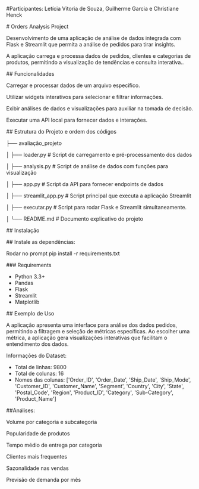 ﻿#Participantes: Letícia Vitoria de Souza, Guilherme Garcia e Christiane Henck

\# Orders Analysis Project

Desenvolvimento de uma aplicação de análise de dados integrada com Flask e Streamlit que permita a análise de pedidos para tirar insights.

A aplicação carrega e processa dados de pedidos, clientes e categorias de produtos, permitindo a visualização de tendências e consulta interativa..

\## Funcionalidades

Carregar e processar dados de um arquivo específico.

Utilizar widgets interativos para selecionar e filtrar informações.

Exibir análises de dados e visualizações para auxiliar na tomada de decisão.

Executar uma API local para fornecer dados e interações.

\## Estrutura do Projeto e ordem dos códigos

├── avaliação\_projeto

│   ├── loader.py       # Script de carregamento e pré-processamento dos dados

│   ├── analysis.py     # Script de análise de dados com funções para visualização

│   ├── app.py               # Script da API para fornecer endpoints de dados

│   ├── streamlit\_app.py               # Script principal que executa a aplicação Streamlit

│   ├── executar.py               # Script para rodar Flask e Streamlit simultaneamente.

│   └── README.md            # Documento explicativo do projeto

\## Instalação

\## Instale as dependências:

Rodar no prompt pip install -r requirements.txt

\### Requirements

- Python 3.3+
- Pandas
- Flask
- Streamlit
- Matplotlib

\## Exemplo de Uso

A aplicação apresenta uma interface para análise dos dados pedidos, permitindo a filtragem e seleção de métricas específicas. Ao escolher uma métrica, a aplicação gera visualizações interativas que facilitam o entendimento dos dados.

Informações do Dataset:

- Total de linhas: 9800
- Total de colunas: 16
- Nomes das colunas: ['Order\_ID', 'Order\_Date', 'Ship\_Date', 'Ship\_Mode', 'Customer\_ID', 'Customer\_Name', 'Segment', 'Country', 'City', 'State', 'Postal\_Code', 'Region', 'Product\_ID', 'Category', 'Sub-Category', 'Product\_Name']

##Análises:

Volume por categoria e subcategoria

Popularidade de produtos

Tempo médio de entrega por categoria

Clientes mais frequentes

Sazonalidade nas vendas

Previsão de demanda por mês


